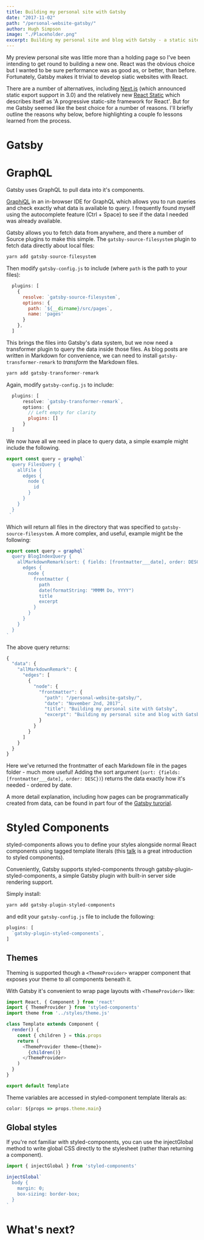 ```yaml
---
title: Building my personal site with Gatsby    
date: "2017-11-02"
path: "/personal-website-gatsby/"
author: Hugh Simpson
image: "./Placeholder.png"
excerpt: Building my personal site and blog with Gatsby - a static site generator for React.
---
```


My preview personal site was little more than a holding page so I've been intending to get round to building a new one. React was the obvious choice but I wanted to be sure performance was as good as, or better, than before. Fortunately, Gatsby makes it trivial to develop siatic websites with React. 

There are a number of alternatives, including [Next.js](https://github.com/zeit/next.js/) (which announced static export support in 3.0) and the relatively new [React Static](https://github.com/nozzle/react-static) which describes itself as 'A progressive static-site framework for React'. But for me Gatsby seemed like the best choice for a number of reasons. I'll briefly outline the reasons why below, before highlighting a couple fo lessons learned from the process. 

# Gatsby

# GraphQL

Gatsby uses GraphQL to pull data into it's components. 

[Graph*i*QL](https://github.com/graphql/graphiql) in an in-browser IDE for GraphQL which allows you to run queries and check exactly what data is available to query. I frequently found myself using the autocomplete feature (Ctrl + Space) to see if the data I needed was already available.

Gatsby allows you to fetch data from anywhere, and there a number of Source plugins to make this simple. The `gatsby-source-filesystem` plugin to fetch data directly about local files: 

```javascript
yarn add gatsby-source-filesystem
```

Then modify `gatsby-config.js` to include (where `path` is the path to your files):

```javascript
  plugins: [
    {
      resolve: `gatsby-source-filesystem`,
      options: {
        path: `${__dirname}/src/pages`,
        name: 'pages'
      }
    },
  ]
```

This brings the files into Gatsby's data system, but we now need a transformer plugin to query the data inside those files. As blog posts are written in Markdown for convenience, we can need to install `gatsby-transformer-remark` to *transform* the Markdown files.

```javascript
yarn add gatsby-transformer-remark
```

Again, modify `gatsby-config.js` to include:

```javascript
  plugins: [
      resolve: `gatsby-transformer-remark`,
      options: {
        // Left empty for clarity
        plugins: []
      }
  ]
```

We now have all we need in place to query data, a simple example might include the following. 

```javascript
export const query = graphql`
  query FilesQuery {
    allFile {
      edges {
        node {
          id
        }
      }
    }
  }
 ` 
```

Which will return all files in the directory that was specified to `gatsby-source-filesystem`. A more complex, and useful, example might be the following:

```javascript
export const query = graphql`
  query BlogIndexQuery {
    allMarkdownRemark(sort: { fields: [frontmatter___date], order: DESC }) {
      edges {
        node {
          frontmatter {
            path
            date(formatString: "MMMM Do, YYYY")
            title
            excerpt
          }
        }
      }
    }
  }
`
```

The above query returns:

```javascript
{
  "data": {
    "allMarkdownRemark": {
      "edges": [
        {
          "node": {
            "frontmatter": {
              "path": "/personal-website-gatsby/",
              "date": "November 2nd, 2017",
              "title": "Building my personal site with Gatsby",
              "excerpt": "Building my personal site and blog with Gatsby - a static site generator for React."
            }
          }
        }
      ]
    }
  }
}
```

Here we've returned the frontmatter of each Markdown file in the pages folder - much more useful! Adding the sort argument (`sort: {fields: [frontmatter___date], order: DESC})`) returns the data exactly how it's needed - ordered by date. 

A more detail explanation, including how pages can be programmatically created from data, can be found in part four of the [Gatsby turorial](https://www.gatsbyjs.org/tutorial/part-four/).

# Styled Components

styled-components allows you to define your styles alongside normal React components using tagged template literals (this [talk](https://www.youtube.com/watch?v=bIK2NwoK9xk) is a great introduction to styled components).

Conveniently, Gatsby supports styled-components through gatsby-plugin-styled-components, a simple Gatsby plugin with built-in server side rendering support. 

Simply install: 
```javascript
yarn add gatsby-plugin-styled-components
``` 
and edit your `gatsby-config.js` file to include the following:

```javascript
plugins: [
  `gatsby-plugin-styled-components`,
]
```

## Themes

Theming is supported though a `<ThemeProvider>` wrapper component that exposes your theme to all components beneath it.

With Gatsby it's convenient to wrap page layouts with `<ThemeProvider>` like:

```javascript
import React, { Component } from 'react'
import { ThemeProvider } from 'styled-components'
import theme from '../styles/theme.js'

class Template extends Component {
  render() {
    const { children } = this.props
    return (
      <ThemeProvider theme={theme}>
        {children()}
      </ThemeProvider>
    )
  }
}

export default Template
```

Theme variables are accessed in styled-component template literals as: 

```javascript
color: ${props => props.theme.main}
```

## Global styles

If you're not familiar with styled-components, you can use the injectGlobal method to write global CSS directly to the stylesheet (rather than returning a component). 

```javascript
import { injectGlobal } from 'styled-components'

injectGlobal`
  body {
    margin: 0;
    box-sizing: border-box;
  }
`
```

# What's next?